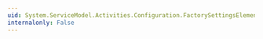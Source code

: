 ```yaml
---
uid: System.ServiceModel.Activities.Configuration.FactorySettingsElement.MaxItemsInCache
internalonly: False
---
```

